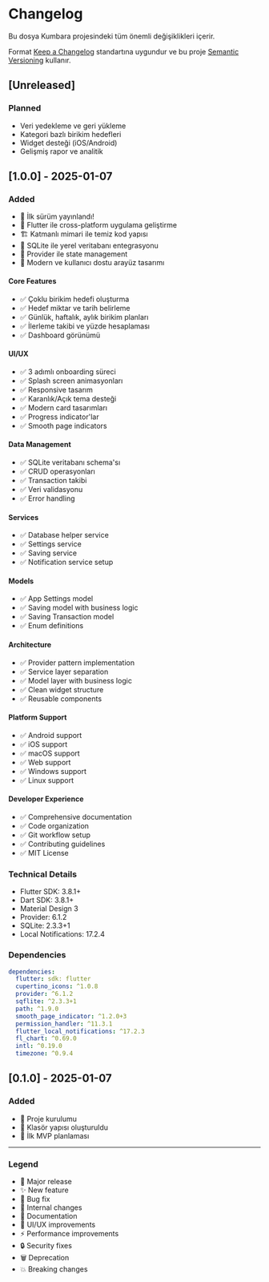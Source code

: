 # Changelog

Bu dosya Kumbara projesindeki tüm önemli değişiklikleri içerir.

Format [Keep a Changelog](https://keepachangelog.com/en/1.0.0/) standartına uygundur ve bu proje [Semantic Versioning](https://semver.org/spec/v2.0.0.html) kullanır.

## [Unreleased]

### Planned
- Veri yedekleme ve geri yükleme
- Kategori bazlı birikim hedefleri
- Widget desteği (iOS/Android)
- Gelişmiş rapor ve analitik

## [1.0.0] - 2025-01-07

### Added
- 🎉 İlk sürüm yayınlandı!
- 📱 Flutter ile cross-platform uygulama geliştirme
- 🏗️ Katmanlı mimari ile temiz kod yapısı
- 💾 SQLite ile yerel veritabanı entegrasyonu
- 🔄 Provider ile state management
- 🎨 Modern ve kullanıcı dostu arayüz tasarımı

#### Core Features
- ✅ Çoklu birikim hedefi oluşturma
- ✅ Hedef miktar ve tarih belirleme
- ✅ Günlük, haftalık, aylık birikim planları
- ✅ İlerleme takibi ve yüzde hesaplaması
- ✅ Dashboard görünümü

#### UI/UX
- ✅ 3 adımlı onboarding süreci
- ✅ Splash screen animasyonları
- ✅ Responsive tasarım
- ✅ Karanlık/Açık tema desteği
- ✅ Modern card tasarımları
- ✅ Progress indicator'lar
- ✅ Smooth page indicators

#### Data Management
- ✅ SQLite veritabanı schema'sı
- ✅ CRUD operasyonları
- ✅ Transaction takibi
- ✅ Veri validasyonu
- ✅ Error handling

#### Services
- ✅ Database helper service
- ✅ Settings service
- ✅ Saving service
- ✅ Notification service setup

#### Models
- ✅ App Settings model
- ✅ Saving model with business logic
- ✅ Saving Transaction model
- ✅ Enum definitions

#### Architecture
- ✅ Provider pattern implementation
- ✅ Service layer separation
- ✅ Model layer with business logic
- ✅ Clean widget structure
- ✅ Reusable components

#### Platform Support
- ✅ Android support
- ✅ iOS support
- ✅ macOS support
- ✅ Web support
- ✅ Windows support
- ✅ Linux support

#### Developer Experience
- ✅ Comprehensive documentation
- ✅ Code organization
- ✅ Git workflow setup
- ✅ Contributing guidelines
- ✅ MIT License

### Technical Details
- Flutter SDK: 3.8.1+
- Dart SDK: 3.8.1+
- Material Design 3
- Provider: 6.1.2
- SQLite: 2.3.3+1
- Local Notifications: 17.2.4

### Dependencies
```yaml
dependencies:
  flutter: sdk: flutter
  cupertino_icons: ^1.0.8
  provider: ^6.1.2
  sqflite: ^2.3.3+1
  path: ^1.9.0
  smooth_page_indicator: ^1.2.0+3
  permission_handler: ^11.3.1
  flutter_local_notifications: ^17.2.3
  fl_chart: ^0.69.0
  intl: ^0.19.0
  timezone: ^0.9.4
```

## [0.1.0] - 2025-01-07

### Added
- 🔧 Proje kurulumu
- 📁 Klasör yapısı oluşturuldu
- 🎯 İlk MVP planlaması

---

### Legend
- 🎉 Major release
- ✨ New feature
- 🐛 Bug fix
- 🔧 Internal changes
- 📝 Documentation
- 🎨 UI/UX improvements
- ⚡ Performance improvements
- 🔒 Security fixes
- 🗑️ Deprecation
- 💥 Breaking changes
